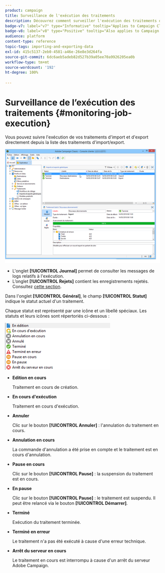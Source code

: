 ```yaml
---
product: campaign
title: Surveillance de l'exécution des traitements
description: Découvrez comment surveiller l'exécution des traitements d'import et d'export
badge-v7: label="v7" type="Informative" tooltip="Applies to Campaign Classic v7"
badge-v8: label="v8" type="Positive" tooltip="Also applies to Campaign v8"
audience: platform
content-type: reference
topic-tags: importing-and-exporting-data
exl-id: 415c5137-2eb0-4581-a46e-26e8e3d264fa
source-git-commit: 6dc6aeb5adeb82d527b39a05ee70a9926205ea0b
workflow-type: tm+mt
source-wordcount: '192'
ht-degree: 100%

---
```


# Surveillance de l’exécution des traitements {#monitoring-job-execution}



Vous pouvez suivre l&#39;exécution de vos traitements d&#39;import et d&#39;export directement depuis la liste des traitements d&#39;import/export.

![](assets/s_ncs_user_export_list_and_details.png)

* L&#39;onglet **[!UICONTROL Journal]** permet de consulter les messages de logs relatifs à l&#39;exécution.
* L’onglet **[!UICONTROL Rejets]** contient les enregistrements rejetés. Consultez [cette section](../../platform/using/executing-import-jobs.md#behavior-in-the-event-of-an-error).

Dans l&#39;onglet **[!UICONTROL Général]**, le champ **[!UICONTROL Statut]** indique le statut actuel d&#39;un traitement.

Chaque statut est représenté par une icône et un libellé spéciaux. Les statuts et leurs icônes sont répertoriés ci-dessous :

![](assets/s_ncs_user_export_status.png)

* **Edition en cours**

   Traitement en cours de création.

* **En cours d&#39;exécution**

   Traitement en cours d&#39;exécution.

* **Annuler**

   Clic sur le bouton **[!UICONTROL Annuler]** : l&#39;annulation du traitement en cours.

* **Annulation en cours**

   La commande d&#39;annulation a été prise en compte et le traitement est en cours d&#39;annulation.

* **Pause en cours**

   Clic sur le bouton **[!UICONTROL Pause]** : la suspension du traitement est en cours.

* **En pause**

   Clic sur le bouton **[!UICONTROL Pause]** : le traitement est suspendu. Il peut être relancé via le bouton **[!UICONTROL Démarrer]**.

* **Terminé**

   Exécution du traitement terminée.

* **Terminé en erreur**

   Le traitement n&#39;a pas été exécuté à cause d&#39;une erreur technique.

* **Arrêt du serveur en cours**

   Le traitement en cours est interrompu à cause d&#39;un arrêt du serveur Adobe Campaign.
